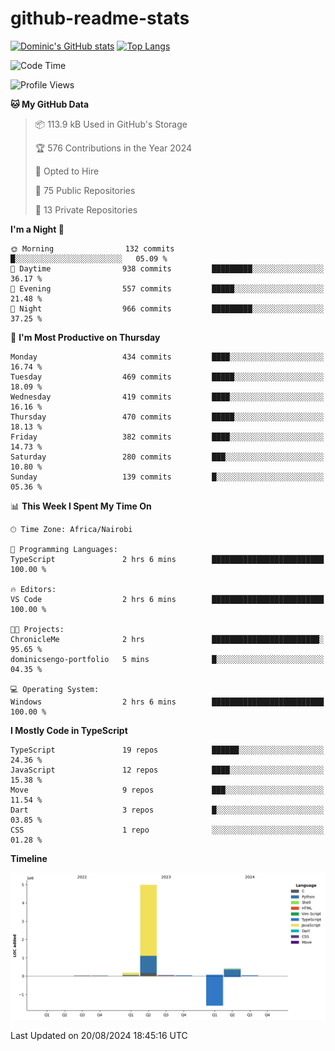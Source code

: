 # github-readme-stats
[![Dominic's GitHub stats](https://github-readme-stats.vercel.app/api?username=Domengo&show_icons=true)](https://github.com/anuraghazra/github-readme-stats)
[![Top Langs](https://github-readme-stats.vercel.app/api/top-langs/?username=Domengo&show_icons=true)](https://github.com/Domengo/github-readme-stats)

<!--START_SECTION:waka-->
![Code Time](http://img.shields.io/badge/Code%20Time-794%20hrs%2043%20mins-blue)

![Profile Views](http://img.shields.io/badge/Profile%20Views-0-blue)

**🐱 My GitHub Data** 

> 📦 113.9 kB Used in GitHub's Storage 
 > 
> 🏆 576 Contributions in the Year 2024
 > 
> 💼 Opted to Hire
 > 
> 📜 75 Public Repositories 
 > 
> 🔑 13 Private Repositories 
 > 
**I'm a Night 🦉** 

```text
🌞 Morning                132 commits         █░░░░░░░░░░░░░░░░░░░░░░░░   05.09 % 
🌆 Daytime                938 commits         █████████░░░░░░░░░░░░░░░░   36.17 % 
🌃 Evening                557 commits         █████░░░░░░░░░░░░░░░░░░░░   21.48 % 
🌙 Night                  966 commits         █████████░░░░░░░░░░░░░░░░   37.25 % 
```
📅 **I'm Most Productive on Thursday** 

```text
Monday                   434 commits         ████░░░░░░░░░░░░░░░░░░░░░   16.74 % 
Tuesday                  469 commits         █████░░░░░░░░░░░░░░░░░░░░   18.09 % 
Wednesday                419 commits         ████░░░░░░░░░░░░░░░░░░░░░   16.16 % 
Thursday                 470 commits         █████░░░░░░░░░░░░░░░░░░░░   18.13 % 
Friday                   382 commits         ████░░░░░░░░░░░░░░░░░░░░░   14.73 % 
Saturday                 280 commits         ███░░░░░░░░░░░░░░░░░░░░░░   10.80 % 
Sunday                   139 commits         █░░░░░░░░░░░░░░░░░░░░░░░░   05.36 % 
```


📊 **This Week I Spent My Time On** 

```text
🕑︎ Time Zone: Africa/Nairobi

💬 Programming Languages: 
TypeScript               2 hrs 6 mins        █████████████████████████   100.00 % 

🔥 Editors: 
VS Code                  2 hrs 6 mins        █████████████████████████   100.00 % 

🐱‍💻 Projects: 
ChronicleMe              2 hrs               ████████████████████████░   95.65 % 
dominicsengo-portfolio   5 mins              █░░░░░░░░░░░░░░░░░░░░░░░░   04.35 % 

💻 Operating System: 
Windows                  2 hrs 6 mins        █████████████████████████   100.00 % 
```

**I Mostly Code in TypeScript** 

```text
TypeScript               19 repos            ██████░░░░░░░░░░░░░░░░░░░   24.36 % 
JavaScript               12 repos            ████░░░░░░░░░░░░░░░░░░░░░   15.38 % 
Move                     9 repos             ███░░░░░░░░░░░░░░░░░░░░░░   11.54 % 
Dart                     3 repos             █░░░░░░░░░░░░░░░░░░░░░░░░   03.85 % 
CSS                      1 repo              ░░░░░░░░░░░░░░░░░░░░░░░░░   01.28 % 
```



**Timeline**

![Lines of Code chart](https://raw.githubusercontent.com/Domengo/Domengo/main/assets/bar_graph.png)


 Last Updated on 20/08/2024 18:45:16 UTC
<!--END_SECTION:waka-->


